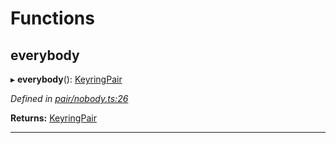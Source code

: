 

# Functions

<a id="everybody"></a>

##  everybody

▸ **everybody**(): [KeyringPair](../interfaces/_types_.keyringpair.md)

*Defined in [pair/nobody.ts:26](https://github.com/polkadot-js/common/blob/f1ca4ee/packages/keyring/src/pair/nobody.ts#L26)*

**Returns:** [KeyringPair](../interfaces/_types_.keyringpair.md)

___


